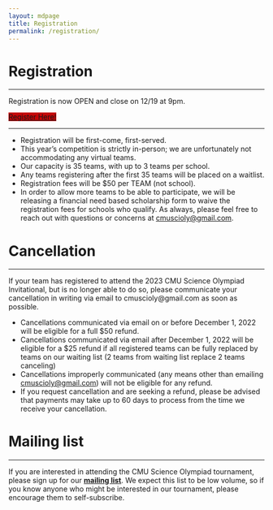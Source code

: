 ```yaml
---
layout: mdpage
title: Registration
permalink: /registration/
---
```


# Registration
<hr>

Registration is now OPEN and close on 12/19 at 9pm.


<div>
  <a class="btn btn-primary btn-lg btn-block" role="button"
  href="https://forms.gle/FfpH5KorMods6Qdm7"
  target="_blank" style="background-color : #C40405;">Register Here!</a>
</div>
<hr>

- Registration will be first-come, first-served.
- This year’s competition is strictly in-person; we are unfortunately not accommodating any virtual teams.
- Our capacity is 35 teams, with up to 3 teams per school.
- Any teams registering after the first 35 teams will be placed on a waitlist.
- Registration fees will be $50 per TEAM (not school).
- In order to allow more teams to be able to participate, we will be releasing a financial need based scholarship form to waive the registration fees for schools who qualify.
As always, please feel free to reach out with questions or concerns at cmuscioly@gmail.com.

# Cancellation
<hr>
If your team has registered to attend the 2023 CMU Science Olympiad Invitational, but is no longer able to do so, please communicate your cancellation in writing via email to cmuscioly@gmail.com as soon as possible.

- Cancellations communicated via email on or before December 1, 2022 will be eligible for a full $50 refund.
- Cancellations communicated via email after December 1, 2022 will be eligible for a $25 refund if all registered teams can be fully replaced by teams on our waiting list (2 teams from waiting list replace 2 teams canceling)
- Cancellations improperly communicated (any means other than emailing cmuscioly@gmail.com) will not be eligible for any refund.
- If you request cancellation and are seeking a refund, please be advised that  payments may take up to 60 days to process from the time we receive your cancellation.



# Mailing list

<hr>

If you are interested in attending the CMU Science Olympiad tournament, please
sign up for our [**mailing
list**](https://lists.andrew.cmu.edu/mailman/listinfo/cmuscioly-interest).  We
expect this list to be low volume, so if you know anyone who might be
interested in our tournament, please encourage them to self-subscribe.

